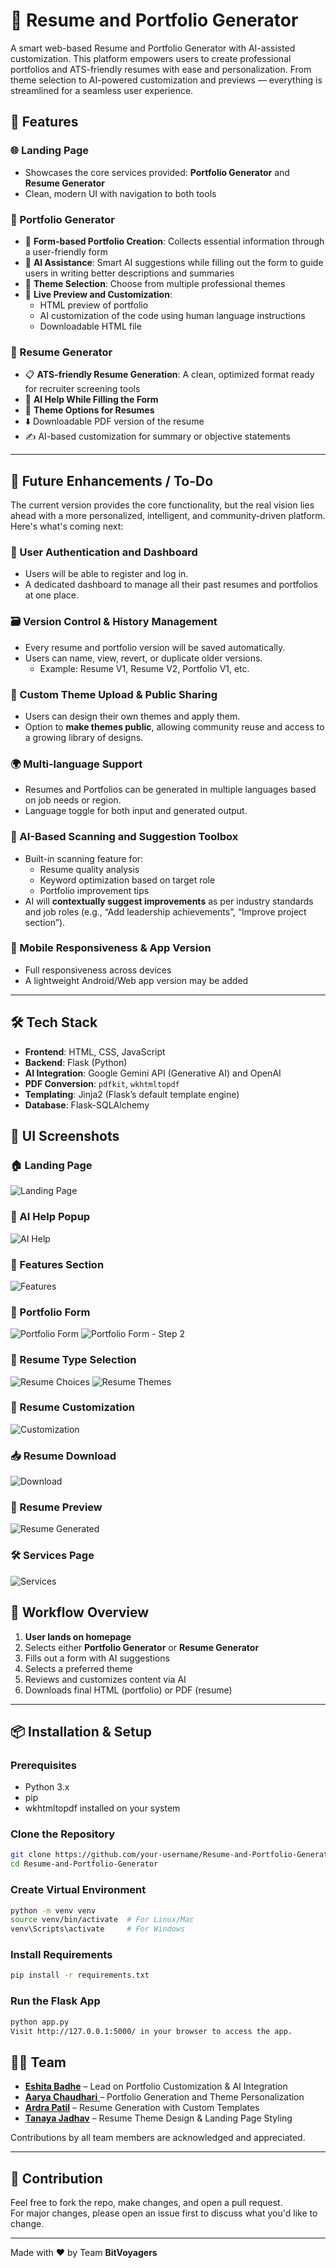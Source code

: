 # 💼 Resume and Portfolio Generator

A smart web-based Resume and Portfolio Generator with AI-assisted customization. This platform empowers users to create professional portfolios and ATS-friendly resumes with ease and personalization. From theme selection to AI-powered customization and previews — everything is streamlined for a seamless user experience.

## 🚀 Features

### 🌐 Landing Page
- Showcases the core services provided: **Portfolio Generator** and **Resume Generator**
- Clean, modern UI with navigation to both tools

### 📁 Portfolio Generator
- 🔶 **Form-based Portfolio Creation**: Collects essential information through a user-friendly form
- 🤖 **AI Assistance**: Smart AI suggestions while filling out the form to guide users in writing better descriptions and summaries
- 🎨 **Theme Selection**: Choose from multiple professional themes
- 🧩 **Live Preview and Customization**:
  - HTML preview of portfolio
  - AI customization of the code using human language instructions
  - Downloadable HTML file

### 📄 Resume Generator
- 📋 **ATS-friendly Resume Generation**: A clean, optimized format ready for recruiter screening tools
- 🤖 **AI Help While Filling the Form**
- 🎨 **Theme Options for Resumes**
- ⬇️ Downloadable PDF version of the resume
- ✍️ AI-based customization for summary or objective statements

---

## 📌 Future Enhancements / To-Do

The current version provides the core functionality, but the real vision lies ahead with a more personalized, intelligent, and community-driven platform. Here's what's coming next:

### 🔐 User Authentication and Dashboard
- Users will be able to register and log in.
- A dedicated dashboard to manage all their past resumes and portfolios at one place.

### 🗃️ Version Control & History Management
- Every resume and portfolio version will be saved automatically.
- Users can name, view, revert, or duplicate older versions.
  - Example: Resume V1, Resume V2, Portfolio V1, etc.

### 🎨 Custom Theme Upload & Public Sharing
- Users can design their own themes and apply them.
- Option to **make themes public**, allowing community reuse and access to a growing library of designs.

### 🌍 Multi-language Support
- Resumes and Portfolios can be generated in multiple languages based on job needs or region.
- Language toggle for both input and generated output.

### 🧠 AI-Based Scanning and Suggestion Toolbox
- Built-in scanning feature for:
  - Resume quality analysis
  - Keyword optimization based on target role
  - Portfolio improvement tips
- AI will **contextually suggest improvements** as per industry standards and job roles (e.g., “Add leadership achievements”, “Improve project section”).

### 📱 Mobile Responsiveness & App Version 
- Full responsiveness across devices
- A lightweight Android/Web app version may be added

---

## 🛠️ Tech Stack

- **Frontend**: HTML, CSS, JavaScript
- **Backend**: Flask (Python)
- **AI Integration**: Google Gemini API (Generative AI) and OpenAI
- **PDF Conversion**: `pdfkit`, `wkhtmltopdf`
- **Templating**: Jinja2 (Flask’s default template engine)
- **Database**: Flask-SQLAlchemy 

## 📸 UI Screenshots

### 🏠 Landing Page
![Landing Page](images/1.png)

### 🧠 AI Help Popup
![AI Help](images/AIhelp.png)

### 🚀 Features Section
![Features](images/features.png)

### 📝 Portfolio Form
![Portfolio Form](images/PortfolioForm.png)
![Portfolio Form - Step 2](images/PortfolioForm2.png)

### 📄 Resume Type Selection
![Resume Choices](images/resumeChoices.png)
![Resume Themes](images/resumeThemes.png)

### 🎨 Resume Customization
![Customization](images/resumeCustomization.png)

### 📥 Resume Download
![Download](images/resumeDownload.png)

### 📃 Resume Preview
![Resume Generated](images/resumeGen.png)

### 🛠 Services Page
![Services](images/sevices.png)

## 🔁 Workflow Overview

1. **User lands on homepage**
2. Selects either **Portfolio Generator** or **Resume Generator**
3. Fills out a form with AI suggestions
4. Selects a preferred theme
5. Reviews and customizes content via AI
6. Downloads final HTML (portfolio) or PDF (resume)

---

## 📦 Installation & Setup

### Prerequisites
- Python 3.x
- pip
- wkhtmltopdf installed on your system

### Clone the Repository
```bash
git clone https://github.com/your-username/Resume-and-Portfolio-Generator.git
cd Resume-and-Portfolio-Generator
```

### Create Virtual Environment
```bash
python -m venv venv
source venv/bin/activate  # For Linux/Mac
venv\Scripts\activate     # For Windows
```

### Install Requirements
```bash
pip install -r requirements.txt
```

### Run the Flask App
```bash
python app.py
Visit http://127.0.0.1:5000/ in your browser to access the app.
```

## 👨‍💻 Team

- <a href="https://github.com/Eshita-Badhe">**Eshita Badhe**</a> – Lead on Portfolio Customization & AI Integration  
- <a href="https://github.com/Aarya-Chaudhari"> **Aarya Chaudhari** </a> – Portfolio Generation and Theme Personalization  
- <a href="https://github.com/Ardra1804">**Ardra Patil**</a> – Resume Generation with Custom Templates  
- <a href="https://github.com/Tanayajadhav1">**Tanaya Jadhav**</a> – Resume Theme Design & Landing Page Styling  


Contributions by all team members are acknowledged and appreciated.

---

## 🤝 Contribution

Feel free to fork the repo, make changes, and open a pull request.  
For major changes, please open an issue first to discuss what you'd like to change.

---

Made with ❤️ by Team **BitVoyagers**

